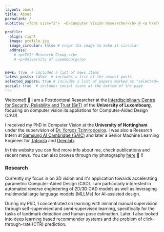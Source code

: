 ```yaml
---
layout: about
title: About
permalink: /
subtitle: <font size="2">  <b>Computer Vision Researcher</b> @ <a href="https://wwwen.uni.lu/">SnT</a>  •  <i>PhD from the University of Nottingham.</i></font>

profile:
  align: right
  image: profile.jpg
  image_circular: false # crops the image to make it circular
  address: 
    # <p>CVI² Research Group,</p>
    # <p>University of Luxembourg</p>


news: true  # includes a list of news items
latest_posts: false  # includes a list of the newest posts
selected_papers: true # includes a list of papers marked as "selected={true}"
social: true  # includes social icons at the bottom of the page
---
```


Welcome!! 👋  I am a Postdoctoral Researcher at the [Interdisciplinary Centre for Security, Reliability and Trust (SnT)](https://www.uni.lu/snt) of the **University of Luxembourg**, focusing on computer vision its appliations for Computer-Aided Design (CAD).

I received my PhD in Computer Vision at the **University of Nottingham** under the supervision of [Dr. Yorgos Tzimiropoulos](https://ytzimiro.github.io/). I was also a Research Intern at [Samsung AI Cambridge (SAIC)](https://research.samsung.com/aicenter_cambridge) and later a Senior Machine Learning Engineer for [Taboola](https://www.taboola.com/) and [Deeplab](https://deeplab.ai/).

In this website you can find more info about me, check publications and recent news. You can also browse through my photography <a href="https://dimitriosmallis.myportfolio.com/">here</a> 📸 !!

### Research

Currently my focus in on 3D vision and it's application towards accelerating parametric Computer-Aided Design (CAD). I am particularly interested in automated reverse engineering of 2D/3D CAD models as well as leveraging multimodal large language models (MLLMs) for AI-assisted design.

During my PhD, I concentrated on learning with minimal manual supervision through self-supervised and semi-supervised learning, specifically for the tasks of landmark detection and human pose estimation. Later, I also looked into deep learning based recommender systems and the problem of click-through-rate (CTR) prediction. 





